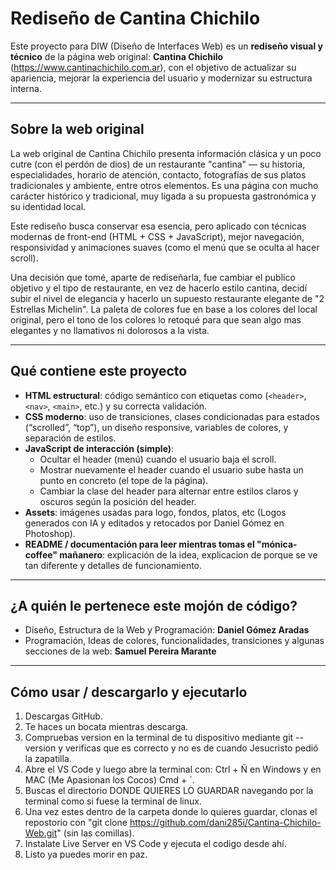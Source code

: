 # Rediseño de Cantina Chichilo

Este proyecto para DIW (Diseño de Interfaces Web) es un **rediseño visual y técnico** de la página web original: **Cantina Chichilo** (https://www.cantinachichilo.com.ar), con el objetivo de actualizar su apariencia, mejorar la experiencia del usuario y modernizar su estructura interna.

---

## Sobre la web original

La web original de Cantina Chichilo presenta información clásica y un poco cutre (con el perdón de dios) de un restaurante "cantina" — su historia, especialidades, horario de atención, contacto, fotografías de sus platos tradicionales y ambiente, entre otros elementos.
Es una página con mucho carácter histórico y tradicional, muy ligada a su propuesta gastronómica y su identidad local.

Este rediseño busca conservar esa esencia, pero aplicado con técnicas modernas de front-end (HTML + CSS + JavaScript), mejor navegación, responsividad y animaciones suaves (como el menú que se oculta al hacer scroll).

Una decisión que tomé, aparte de rediseñarla, fue cambiar el publico objetivo y el tipo de restaurante, en vez de hacerlo estilo cantina, decidí subir el nivel de elegancia y hacerlo un supuesto restaurante elegante de "2 Estrellas Michelin".
La paleta de colores fue en base a los colores del local original, pero el tono de los colores lo retoqué para que sean algo mas elegantes y no llamativos ni dolorosos a la vista.

---

## Qué contiene este proyecto

- **HTML estructural**: código semántico con etiquetas como (`<header>`, `<nav>`, `<main>`, etc.) y su correcta validación.  
- **CSS moderno**: uso de transiciones, clases condicionadas para estados (“scrolled”, “top”), un diseño responsive, variables de colores, y separación de estilos.  
- **JavaScript de interacción (simple)**:  
  - Ocultar el header (menú) cuando el usuario baja el scroll.  
  - Mostrar nuevamente el header cuando el usuario sube hasta un punto en concreto (el tope de la página).  
  - Cambiar la clase del header para alternar entre estilos claros y oscuros según la posición del header.  
- **Assets**: imágenes usadas para logo, fondos, platos, etc (Logos generados con IA y editados y retocados por Daniel Gómez en Photoshop).  
- **README / documentación para leer mientras tomas el "mónica-coffee" mañanero**: explicación de la idea, explicacion de porque se ve tan diferente y detalles de funcionamiento.

---

## ¿A quién le pertenece este mojón de código?

- Diseño, Estructura de la Web y Programación: **Daniel Gómez Aradas**
- Programación, Ideas de colores, funcionalidades, transiciones y algunas secciones de la web: **Samuel Pereira Marante**

---

## Cómo usar / descargarlo y ejecutarlo

1. Descargas GitHub.
2. Te haces un bocata mientras descarga.
3. Compruebas version en la terminal de tu dispositivo mediante git --version y verificas que es correcto y no es de cuando Jesucristo pedió la zapatilla.
4. Abre el VS Code y luego abre la terminal con: Ctrl + Ñ en Windows y en MAC (Me Apasionan los Cocos) Cmd + ´.
5. Buscas el directorio DONDE QUIERES LO GUARDAR navegando por la terminal como si fuese la terminal de linux.
6. Una vez estes dentro de la carpeta donde lo quieres guardar, clonas el repostorio con "git clone https://github.com/dani285i/Cantina-Chichilo-Web.git" (sin las comillas).
7. Instalate Live Server en VS Code y ejecuta el codigo desde ahí.
8. Listo ya puedes morir en paz.
